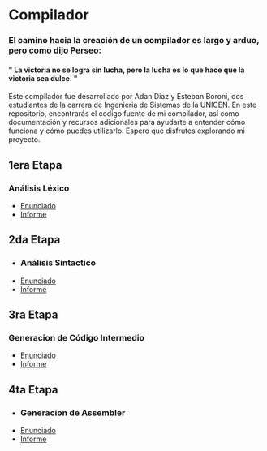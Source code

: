 # Compilador
### El camino hacia la creación de un compilador es largo y arduo, pero como dijo Perseo: 
#### " La victoria no se logra sin lucha, pero la lucha es lo que hace que la victoria sea dulce. " 
Este compilador fue desarrollado por Adan Diaz y Esteban Boroni, dos estudiantes de la carrera de Ingenieria de Sistemas de la UNICEN. 
En este repositorio, encontrarás el codigo fuente de mi compilador, así como documentación y recursos adicionales para ayudarte a entender cómo funciona y cómo puedes utilizarlo. 
Espero que disfrutes explorando mi proyecto.

## 1era Etapa
### Análisis Léxico
- [Enunciado](https://github.com/Adanzin/Compilador/blob/64f4eddf78889350369647272953f2bbe5005324/AnalisisLexico.pdf)
- [Informe](https://github.com/Adanzin/Compilador/blob/5338962fd4a84cfcc1d3fcaff118db0c2aedbbc0/Informe-1eraEntrega.pdf)

## 2da Etapa
- ### Análisis Sintactico
- [Enunciado](https://github.com/Adanzin/Compilador/blob/64f4eddf78889350369647272953f2bbe5005324/AnalisisSintactico.pdf)
- [Informe](https://github.com/Adanzin/Compilador/blob/5338962fd4a84cfcc1d3fcaff118db0c2aedbbc0/Informe-2daEntrega.pdf)

## 3ra Etapa
  ### Generacion de Código Intermedio
- [Enunciado](https://github.com/Adanzin/Compilador/blob/64f4eddf78889350369647272953f2bbe5005324/Generacion%20de%20C%C3%B3digo%20Intermedio.pdf)
- [Informe](https://github.com/Adanzin/Compilador/blob/5338962fd4a84cfcc1d3fcaff118db0c2aedbbc0/Informe-3eraEntrega.pdf)

## 4ta Etapa
- ### Generacion de Assembler
- [Enunciado](https://github.com/Adanzin/Compilador/blob/64f4eddf78889350369647272953f2bbe5005324/Generacion%20de%20Assembler.pdf)
- [Informe](https://github.com/Adanzin/Compilador/blob/5338962fd4a84cfcc1d3fcaff118db0c2aedbbc0/Informe-4taEntrega.pdf)
